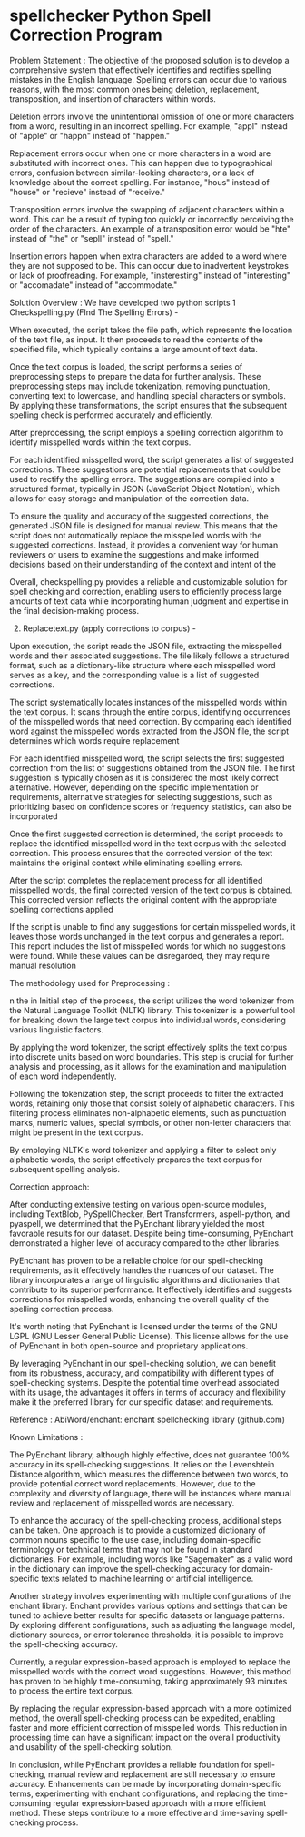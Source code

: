 # spellchecker			Python Spell Correction Program
Problem Statement  : 
The objective of the proposed solution is to develop a comprehensive system that effectively identifies and rectifies spelling mistakes in the English language. Spelling errors can occur due to various reasons, with the most common ones being deletion, replacement, transposition, and insertion of characters within words.

Deletion errors involve the unintentional omission of one or more characters from a word, resulting in an incorrect spelling. For example, "appl" instead of "apple" or "happn" instead of "happen."

Replacement errors occur when one or more characters in a word are substituted with incorrect ones. This can happen due to typographical errors, confusion between similar-looking characters, or a lack of knowledge about the correct spelling. For instance, "hous" instead of "house" or "recieve" instead of "receive."

Transposition errors involve the swapping of adjacent characters within a word. This can be a result of typing too quickly or incorrectly perceiving the order of the characters. An example of a transposition error would be "hte" instead of "the" or "sepll" instead of "spell."

Insertion errors happen when extra characters are added to a word where they are not supposed to be. This can occur due to inadvertent keystrokes or lack of proofreading. For example, "insteresting" instead of "interesting" or "accomadate" instead of "accommodate."

Solution Overview : 
We have developed two python scripts 
1 Checkspelling.py (FInd The Spelling Errors) - 

When executed, the script takes the file path, which represents the location of the text file, as input. It then proceeds to read the contents of the specified file, which typically contains a large amount of text data.

Once the text corpus is loaded, the script performs a series of preprocessing steps to prepare the data for further analysis. These preprocessing steps may include tokenization, removing punctuation, converting text to lowercase, and handling special characters or symbols. By applying these transformations, the script ensures that the subsequent spelling check is performed accurately and efficiently.

After preprocessing, the script employs a spelling correction algorithm to identify misspelled words within the text corpus. 

For each identified misspelled word, the script generates a list of suggested corrections. These suggestions are potential replacements that could be used to rectify the spelling errors. The suggestions are compiled into a structured format, typically in JSON (JavaScript Object Notation), which allows for easy storage and manipulation of the correction data.

To ensure the quality and accuracy of the suggested corrections, the generated JSON file is designed for manual review. This means that the script does not automatically replace the misspelled words with the suggested corrections. Instead, it provides a convenient way for human reviewers or users to examine the suggestions and make informed decisions based on their understanding of the context and intent of the 

Overall, checkspelling.py provides a reliable and customizable solution for spell checking and correction, enabling users to efficiently process large amounts of text data while incorporating human judgment and expertise in the final decision-making process.



2. Replacetext.py (apply corrections to corpus) -

Upon execution, the script reads the JSON file, extracting the misspelled words and their associated suggestions. The file likely follows a structured format, such as a dictionary-like structure where each misspelled word serves as a key, and the corresponding value is a list of suggested corrections.

The script systematically locates instances of the misspelled words within the text corpus. It scans through the entire corpus, identifying occurrences of the misspelled words that need correction. By comparing each identified word against the misspelled words extracted from the JSON file, the script determines which words require replacement

For each identified misspelled word, the script selects the first suggested correction from the list of suggestions obtained from the JSON file. The first suggestion is typically chosen as it is considered the most likely correct alternative. However, depending on the specific implementation or requirements, alternative strategies for selecting suggestions, such as prioritizing based on confidence scores or frequency statistics, can also be incorporated

Once the first suggested correction is determined, the script proceeds to replace the identified misspelled word in the text corpus with the selected correction. This process ensures that the corrected version of the text maintains the original context while eliminating spelling errors.

After the script completes the replacement process for all identified misspelled words, the final corrected version of the text corpus is obtained. This corrected version reflects the original content with the appropriate spelling corrections applied

 If the script is unable to find any suggestions for certain misspelled words, it leaves those words unchanged in the text corpus and generates a report. This report includes the list of misspelled words for which no suggestions were found. While these values can be disregarded, they may require manual resolution

The methodology used for Preprocessing : 

n the in
Initial step of the process, the script utilizes the word tokenizer from the Natural Language Toolkit (NLTK) library. This tokenizer is a powerful tool for breaking down the large text corpus into individual words, considering various linguistic factors.

By applying the word tokenizer, the script effectively splits the text corpus into discrete units based on word boundaries. This step is crucial for further analysis and processing, as it allows for the examination and manipulation of each word independently.

Following the tokenization step, the script proceeds to filter the extracted words, retaining only those that consist solely of alphabetic characters. This filtering process eliminates non-alphabetic elements, such as punctuation marks, numeric values, special symbols, or other non-letter characters that might be present in the text corpus.

By employing NLTK's word tokenizer and applying a filter to select only alphabetic words, the script effectively prepares the text corpus for subsequent spelling analysis.

Correction approach: 


After conducting extensive testing on various open-source modules, including TextBlob, PySpellChecker, Bert Transformers, aspell-python, and pyaspell, we determined that the PyEnchant library yielded the most favorable results for our dataset. Despite being time-consuming, PyEnchant demonstrated a higher level of accuracy compared to the other libraries.

PyEnchant has proven to be a reliable choice for our spell-checking requirements, as it effectively handles the nuances of our dataset. The library incorporates a range of linguistic algorithms and dictionaries that contribute to its superior performance. It effectively identifies and suggests corrections for misspelled words, enhancing the overall quality of the spelling correction process.

It's worth noting that PyEnchant is licensed under the terms of the GNU LGPL (GNU Lesser General Public License). This license allows for the use of PyEnchant in both open-source and proprietary applications. 

By leveraging PyEnchant in our spell-checking solution, we can benefit from its robustness, accuracy, and compatibility with different types of spell-checking systems. Despite the potential time overhead associated with its usage, the advantages it offers in terms of accuracy and flexibility make it the preferred library for our specific dataset and requirements.


Reference : AbiWord/enchant: enchant spellchecking library (github.com)

Known Limitations : 

The PyEnchant library, although highly effective, does not guarantee 100% accuracy in its spell-checking suggestions. It relies on the Levenshtein Distance algorithm, which measures the difference between two words, to provide potential correct word replacements. However, due to the complexity and diversity of language, there will be instances where manual review and replacement of misspelled words are necessary.

To enhance the accuracy of the spell-checking process, additional steps can be taken. One approach is to provide a customized dictionary of common nouns specific to the use case, including domain-specific terminology or technical terms that may not be found in standard dictionaries. For example, including words like "Sagemaker" as a valid word in the dictionary can improve the spell-checking accuracy for domain-specific texts related to machine learning or artificial intelligence.

Another strategy involves experimenting with multiple configurations of the enchant library. Enchant provides various options and settings that can be tuned to achieve better results for specific datasets or language patterns. By exploring different configurations, such as adjusting the language model, dictionary sources, or error tolerance thresholds, it is possible to improve the spell-checking accuracy.

Currently, a regular expression-based approach is employed to replace the misspelled words with the correct word suggestions. However, this method has proven to be highly time-consuming, taking approximately 93 minutes to process the entire text corpus. 

By replacing the regular expression-based approach with a more optimized method, the overall spell-checking process can be expedited, enabling faster and more efficient correction of misspelled words. This reduction in processing time can have a significant impact on the overall productivity and usability of the spell-checking solution.

In conclusion, while PyEnchant provides a reliable foundation for spell-checking, manual review and replacement are still necessary to ensure accuracy. Enhancements can be made by incorporating domain-specific terms, experimenting with enchant configurations, and replacing the time-consuming regular expression-based approach with a more efficient method. These steps contribute to a more effective and time-saving spell-checking process.

